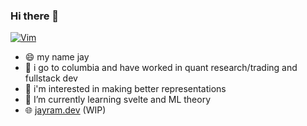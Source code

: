 ### Hi there 👋
[![Vim](https://img.shields.io/badge/VIM-%2311AB00.svg?style=for-the-badge&logo=vim&logoColor=white)](https://github.com/Soycid/nvim)

- 😄 my name jay
- 🏫 i go to columbia and have worked in quant research/trading and fullstack dev
- 🔭 i'm interested in making better representations
- 🌱 I’m currently learning svelte and ML theory
- 🌐 [jayram.dev](https://jayram.dev) (WIP)


